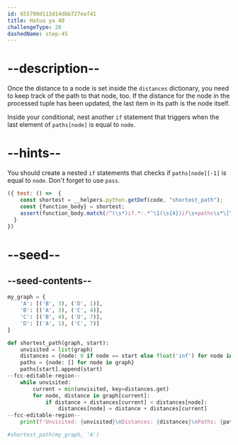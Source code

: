 ```yaml
---
id: 655790d113d14dbb727eaf41
title: Hatua ya 40
challengeType: 20
dashedName: step-45
---
```


# --description--

Once the distance to a node is set inside the `distances` dictionary, you need to keep track of the path to that node, too. If the distance for the node in the processed tuple has been updated, the last item in its path is the node itself.

Inside your conditional, nest another `if` statement that triggers when the last element of `paths[node]` is equal to `node`.

# --hints--

You should create a nested `if` statements that checks if `paths[node][-1]` is equal to `node`. Don't forget to use `pass`.

```js
({ test: () =>  {
    const shortest = __helpers.python.getDef(code, "shortest_path");
    const {function_body} = shortest;    
    assert(function_body.match(/^(\s*)if.*:.*^\1(\s{4})if\s+paths\s*\[\s*node\s*\]\s*\[\s*-\s*1\s*\]\s*==\s*node\s*:\s*^\1\2\2pass/ms));
  }
})
```

# --seed--

## --seed-contents--

```py
my_graph = {
    'A': [('B', 3), ('D', 1)],
    'B': [('A', 3), ('C', 4)],
    'C': [('B', 4), ('D', 7)],
    'D': [('A', 1), ('C', 7)]
}

def shortest_path(graph, start):
    unvisited = list(graph)
    distances = {node: 0 if node == start else float('inf') for node in graph}
    paths = {node: [] for node in graph}
    paths[start].append(start)
--fcc-editable-region--    
    while unvisited:
        current = min(unvisited, key=distances.get)
        for node, distance in graph[current]:
            if distance + distances[current] < distances[node]:
                distances[node] = distance + distances[current]
--fcc-editable-region--    
    print(f'Unvisited: {unvisited}\nDistances: {distances}\nPaths: {paths}')

#shortest_path(my_graph, 'A')
```
